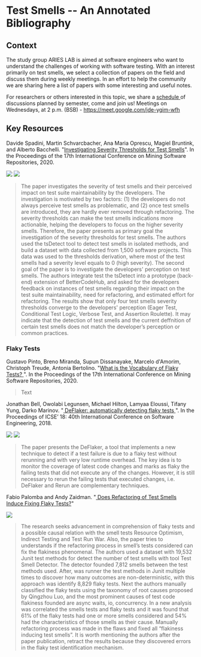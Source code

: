 # Test Smells -- An Annotated Bibliography 

## Context
The study group ARIES LAB is aimed at software engineers who want to understand the challenges of working with software testing.  With an interest primarily on test smells, we select a collection of papers on the field and discuss them during weekly meetings. In an effort to help the community we are sharing here a list of papers with some interesting and useful notes. 

For researchers or others interested in this topic, we share a <a href="https://github.com/arieslab/study-group/blob/master/Schedule.md"> schedule </a> of discussions planned by semester, come and join us! 
Meetings on Wednesdays, at 2 p.m. (BSB) - https://meet.google.com/jde-ygim-wfh

## Key Resources

Davide Spadini, Martin Schvarcbacher, Ana Maria Oprescu, Magiel Bruntink, and Alberto Bacchelli. "<a href="https://zenodo.org/record/3744281">Investigating Severity Thresholds for Test Smells</a>". In the Proceedings of the 17th International Conference on Mining Software Repositories, 2020. 

[![](https://img.shields.io/badge/-Tool-blue)](https://github.com/arieslab/study-group/labels/Tool) 
[![](https://img.shields.io/badge/-Developers'Perception-green)](https://github.com/arieslab/study-group/labels/Developer%27s%20Perception)

> The paper investigates the severity of test smells and their perceived impact on test suite maintainability by the developers. The investigation is motivated by two factors: (1) the developers do not always perceive test smells as problematic, and (2) once test smells are introduced, they are hardly ever removed through refactoring. The severity thresholds can make the test smells indications more actionable, helping the developers to focus on the higher severity smells. Therefore, the paper presents as primary goal the investigation of the severity thresholds for test smells. The authors used the tsDetect tool to detect test smells in isolated methods, and build a dataset with data collected from 1,500 software projects. This data was used to the thresholds derivation, where most of the test smells had a severity level equals to 0 (high severity). The second goal of the paper is to investigate the developers' perception on test smells. The authors integrate test the tsDetect into a prototype (back-end) extension of BetterCodeHub, and asked for the developers feedback on instances of test smells regarding their impact on the test suite maintainability, need for refactoring, and estimated effort for refactoring. The results show that only four test smells severity thresholds converge to the developers' perception (Eager Test, Conditional Test Logic, Verbose Test, and Assertion Roulette). It may indicate that the detection of test smells and the current deffnition of certain test smells does not match the developer’s perception or common practices.

### Flaky Tests
Gustavo Pinto, Breno Miranda, Supun Dissanayake, Marcelo d'Amorim, Christoph Treude, Antonia Bertolino. "<a href="http://gustavopinto.org/lost+found/msr2020.pdf">What is the Vocabulary of Flaky Tests? </a>". In the Proceedings of the 17th International Conference on Mining Software Repositories, 2020. 


> Text

Jonathan Bell, Owolabi  Legunsen, Michael  Hilton, Lamyaa  Eloussi, Tifany Yung, Darko Marinov. "<a href="https://dl.acm.org/doi/10.1145/3180155.3180164"> DeFlaker: automatically detecting flaky tests </a>". In the Proceedings of ICSE’ 18: 40th International Conference on Software Engineering, 2018.

[![](https://img.shields.io/badge/-Tool-blue)](https://github.com/arieslab/study-group/labels/Tool) [![](https://img.shields.io/badge/-Oracle-orange)](https://github.com/arieslab/study-group/labels/Oracle) 

> The paper presents the DeFlaker, a tool that implements a new technique to detect if a test failure is due to a flaky test without rerunning and with very low runtime overhead. The key idea is to monitor the coverage of latest code changes and marks as flaky the failing tests that did not execute any of the changes. However, it is still necessary to rerun the failing tests that executed changes, i.e. DeFlaker and Rerun are complementary techniques. 



Fabio Palomba and Andy Zaidman. "<a href="https://dibt.unimol.it/staff/fpalomba/documents/C23.pdf"> Does Refactoring of Test Smells Induce Fixing Flaky Tests?</a>"

[![](https://img.shields.io/badge/-Flaky'Test-00b300)](https://github.com/arieslab/study-group/labels/Flaky%20Test) 

> The research seeks advancement in comprehension of flaky tests and a possible causal relation with the smell tests Resource Optimism, Indirect Testing and Test Run War. Also, the paper tries to understands if the refactoring process in smell’s tests considered can fix the flakiness phenomenal. The authors used a dataset with 19,532 Junit test methods for detect the number of test smells with tool Test Smell Detector. The detector founded 7,812 smells between the test methods used. After, was runner the test methods in Junit multiple times to discover how many outcomes are non-deterministic, with this approach was identify 8,829 flaky tests. Next the authors manually classified the flaky tests using the taxonomy of root causes proposed by Qingzhou Luo, and the most prominent causes of test code flakiness founded are async waits, io, concurrency. In a new analysis was correlated the smells tests and flaky tests and it was found that 61% of the flaky tests had one or more smells considered and 54% had the characteristics of those smells as their cause. Manually refactoring process was made in the flaws and fixed all “flakiness inducing test smells”. It is worth mentioning the authors after the paper publication, retract the results because they discovered errors in the flaky test identification mechanism.
